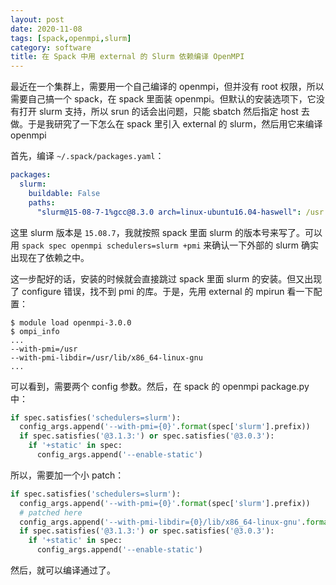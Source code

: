 ```yaml
---
layout: post
date: 2020-11-08
tags: [spack,openmpi,slurm]
category: software
title: 在 Spack 中用 external 的 Slurm 依赖编译 OpenMPI
---
```


最近在一个集群上，需要用一个自己编译的 openmpi，但并没有 root 权限，所以需要自己搞一个 spack，在 spack 里面装 openmpi。但默认的安装选项下，它没有打开 slurm 支持，所以 srun 的话会出问题，只能 sbatch 然后指定 host 去做。于是我研究了一下怎么在 spack 里引入 external 的 slurm，然后用它来编译 openmpi

首先，编译 `~/.spack/packages.yaml`：

```yaml
packages:
  slurm:
    buildable: False
    paths:
      "slurm@15-08-7-1%gcc@8.3.0 arch=linux-ubuntu16.04-haswell": /usr
```

这里 slurm 版本是 `15.08.7`，我就按照 spack 里面 slurm 的版本号来写了。可以用 `spack spec openmpi schedulers=slurm +pmi` 来确认一下外部的 slurm 确实出现在了依赖之中。

这一步配好的话，安装的时候就会直接跳过 spack 里面 slurm 的安装。但又出现了 configure 错误，找不到 pmi 的库。于是，先用 external 的 mpirun 看一下配置：

```shell
$ module load openmpi-3.0.0
$ ompi_info
...
--with-pmi=/usr
--with-pmi-libdir=/usr/lib/x86_64-linux-gnu
...
```

可以看到，需要两个 config 参数。然后，在 spack 的 openmpi package.py 中：

```python
if spec.satisfies('schedulers=slurm'):
  config_args.append('--with-pmi={0}'.format(spec['slurm'].prefix))
  if spec.satisfies('@3.1.3:') or spec.satisfies('@3.0.3'):
    if '+static' in spec:
      config_args.append('--enable-static')
```

所以，需要加一个小 patch：

```python
if spec.satisfies('schedulers=slurm'):
  config_args.append('--with-pmi={0}'.format(spec['slurm'].prefix))
  # patched here
  config_args.append('--with-pmi-libdir={0}/lib/x86_64-linux-gnu'.format(spec['slurm'].prefix))
  if spec.satisfies('@3.1.3:') or spec.satisfies('@3.0.3'):
    if '+static' in spec:
      config_args.append('--enable-static')
```

然后，就可以编译通过了。